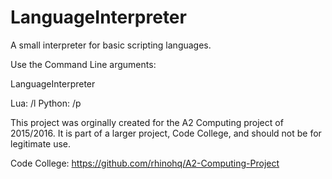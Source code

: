 # LanguageInterpreter

A small interpreter for basic scripting languages.

Use the Command Line arguments:

LanguageInterpreter <Language Choice> <Source Code Filename>

Lua: /l
Python: /p

This project was orginally created for the A2 Computing project of 2015/2016. It is part of a larger project, Code College, and should not be for legitimate use.

Code College: https://github.com/rhinohq/A2-Computing-Project